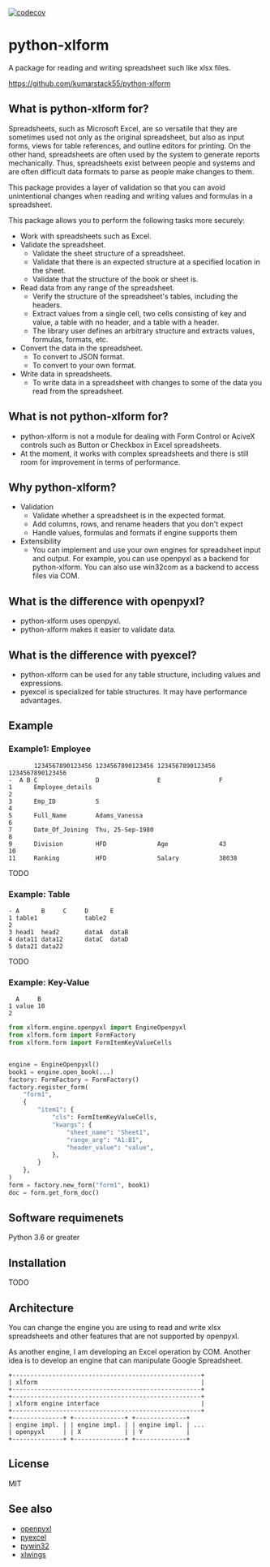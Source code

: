[![codecov](https://codecov.io/gh/kumarstack55/python-xlform/branch/master/graph/badge.svg?token=ETG7NIKFW8)](https://codecov.io/gh/kumarstack55/python-xlform)

# python-xlform

A package for reading and writing spreadsheet such like xlsx files.

https://github.com/kumarstack55/python-xlform

## What is python-xlform for?

Spreadsheets, such as Microsoft Excel, are so versatile that they are sometimes used not only as the original spreadsheet, but also as input forms, views for table references, and outline editors for printing. On the other hand, spreadsheets are often used by the system to generate reports mechanically. Thus, spreadsheets exist between people and systems and are often difficult data formats to parse as people make changes to them.

This package provides a layer of validation so that you can avoid unintentional changes when reading and writing values and formulas in a spreadsheet.

This package allows you to perform the following tasks more securely:

* Work with spreadsheets such as Excel.
* Validate the spreadsheet.
    * Validate the sheet structure of a spreadsheet.
    * Validate that there is an expected structure at a specified location in the sheet.
    * Validate that the structure of the book or sheet is.
* Read data from any range of the spreadsheet.
    * Verify the structure of the spreadsheet's tables, including the headers.
    * Extract values from a single cell, two cells consisting of key and value, a table with no header, and a table with a header.
    * The library user defines an arbitrary structure and extracts values, formulas, formats, etc.
* Convert the data in the spreadsheet.
    * To convert to JSON format.
    * To convert to your own format.
* Write data in spreadsheets.
    * To write data in a spreadsheet with changes to some of the data you read from the spreadsheet.

## What is not python-xlform for?

* python-xlform is not a module for dealing with Form Control or AciveX controls such as Button or Checkbox in Excel spreadsheets.
* At the moment, it works with complex spreadsheets and there is still room for improvement in terms of performance.

## Why python-xlform?

* Validation
    * Validate whether a spreadsheet is in the expected format.
    * Add columns, rows, and rename headers that you don't expect
    * Handle values, formulas and formats if engine supports them
* Extensibility
    * You can implement and use your own engines for spreadsheet input and output. For example, you can use openpyxl as a backend for python-xlform. You can also use win32com as a backend to access files via COM.

## What is the difference with openpyxl?

* python-xlform uses openpyxl.
* python-xlform makes it easier to validate data.

## What is the difference with pyexcel?

* python-xlform can be used for any table structure, including values and expressions.
* pyexcel is specialized for table structures. It may have performance advantages.


## Example

### Example1: Employee

```
       1234567890123456 1234567890123456 1234567890123456 1234567890123456
-  A B C                D                E                F
1      Employee_details
2
3      Emp_ID           5
4
5      Full_Name        Adams_Vanessa
6
7      Date_Of_Joining  Thu, 25-Sep-1980
8
9      Division         HFD              Age              43
10
11     Ranking          HFD              Salary           38038
```

TODO

### Example: Table

```
- A      B     C     D      E
1 table1             table2
2
3 head1  head2       dataA  dataB
4 data11 data12      dataC  dataD
5 data21 data22
```

TODO

### Example: Key-Value

```
  A     B
1 value 10
2
```

```python
from xlform.engine.openpyxl import EngineOpenpyxl
from xlform.form import FormFactory
from xlform.form import FormItemKeyValueCells


engine = EngineOpenpyxl()
book1 = engine.open_book(...)
factory: FormFactory = FormFactory()
factory.register_form(
    "form1",
    {
        "item1": {
            "cls": FormItemKeyValueCells,
            "kwargs": {
                "sheet_name": "Sheet1",
                "range_arg": "A1:B1",
                "header_value": "value",
            },
        }
    },
)
form = factory.new_form("form1", book1)
doc = form.get_form_doc()
```

## Software requimenets

Python 3.6 or greater

## Installation

TODO

## Architecture

You can change the engine you are using to read and write xlsx spreadsheets
and other features that are not supported by openpyxl.

As another engine, I am developing an Excel operation by COM.
Another idea is to develop an engine that can manipulate Google Spreadsheet.

```
+----------------------------------------------------+
| xlform                                             |
+----------------------------------------------------+
+----------------------------------------------------+
| xlform engine interface                            |
+----------------------------------------------------+
+--------------+ +--------------+ +--------------+
| engine impl. | | engine impl. | | engine impl. | ...
| openpyxl     | | X            | | Y            |
+--------------+ +--------------+ +--------------+
```

## License

MIT

## See also

* [openpyxl](https://openpyxl.readthedocs.io/en/stable/)
* [pyexcel](http://docs.pyexcel.org/en/latest/)
* [pywin32](https://github.com/mhammond/pywin32)
* [xlwings](https://www.xlwings.org/)
